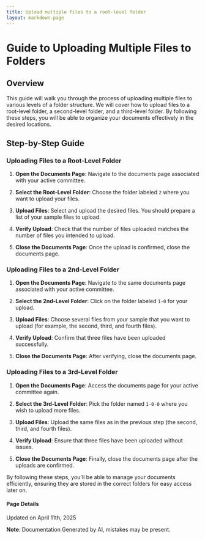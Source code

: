 ```yaml
---
title: Upload multiple files to a root-level folder
layout: markdown-page
---
```

# Guide to Uploading Multiple Files to Folders

## Overview
This guide will walk you through the process of uploading multiple files to various levels of a folder structure. We will cover how to upload files to a root-level folder, a second-level folder, and a third-level folder. By following these steps, you will be able to organize your documents effectively in the desired locations.

## Step-by-Step Guide

### Uploading Files to a Root-Level Folder

1. **Open the Documents Page**: Navigate to the documents page associated with your active committee.
2. **Select the Root-Level Folder**: Choose the folder labeled `2` where you want to upload your files.
   
   

3. **Upload Files**: Select and upload the desired files. You should prepare a list of your sample files to upload.
   
   

4. **Verify Upload**: Check that the number of files uploaded matches the number of files you intended to upload.
5. **Close the Documents Page**: Once the upload is confirmed, close the documents page.

### Uploading Files to a 2nd-Level Folder

1. **Open the Documents Page**: Navigate to the same documents page associated with your active committee.
2. **Select the 2nd-Level Folder**: Click on the folder labeled `1-0` for your upload.
   
   

3. **Upload Files**: Choose several files from your sample that you want to upload (for example, the second, third, and fourth files).
   
   

4. **Verify Upload**: Confirm that three files have been uploaded successfully.
5. **Close the Documents Page**: After verifying, close the documents page.

### Uploading Files to a 3rd-Level Folder

1. **Open the Documents Page**: Access the documents page for your active committee again.
2. **Select the 3rd-Level Folder**: Pick the folder named `1-0-0` where you wish to upload more files.
   
   

3. **Upload Files**: Upload the same files as in the previous step (the second, third, and fourth files).
   
   

4. **Verify Upload**: Ensure that three files have been uploaded without issues.
5. **Close the Documents Page**: Finally, close the documents page after the uploads are confirmed.

By following these steps, you'll be able to manage your documents efficiently, ensuring they are stored in the correct folders for easy access later on.

#### Page Details
Updated on April 11th, 2025

**Note**: Documentation Generated by AI, mistakes may be present.